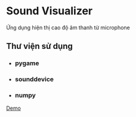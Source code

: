 # Sound Visualizer
Ứng dụng hiện thị cao độ âm thanh từ microphone

## Thư viện sử dụng
- ### pygame
- ### sounddevice
- ### numpy

[Demo](demo.png)